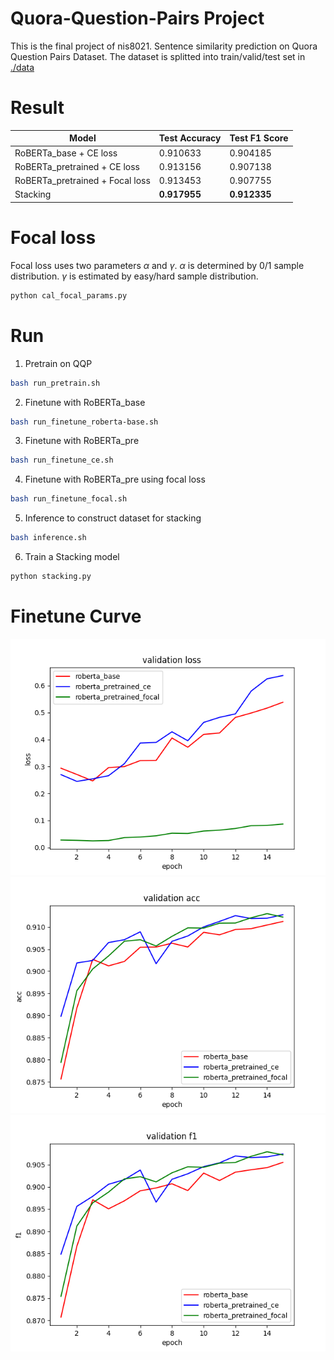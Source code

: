 # Quora-Question-Pairs Project
This is the final project of nis8021. Sentence similarity prediction on Quora Question Pairs Dataset. The dataset is splitted into train/valid/test set in [./data](data)

# Result
| Model | Test Accuracy | Test F1 Score |
|---|---|---|
| RoBERTa_base + CE loss | 0.910633 | 0.904185 |
| RoBERTa_pretrained + CE loss| 0.913156| 0.907138 |
| RoBERTa_pretrained + Focal loss | 0.913453|  0.907755 |
| Stacking | **0.917955** | **0.912335** |

# Focal loss 
Focal loss uses two parameters $\alpha$ and $\gamma$. $\alpha$ is determined by 0/1 sample distribution. $\gamma$ is estimated by easy/hard sample distribution.

```bash
python cal_focal_params.py
```

# Run
1. Pretrain on QQP
```bash
bash run_pretrain.sh
```

2. Finetune with RoBERTa_base
```bash
bash run_finetune_roberta-base.sh
```

3. Finetune with RoBERTa_pre
```bash
bash run_finetune_ce.sh
```

4. Finetune with RoBERTa_pre using focal loss
```bash
bash run_finetune_focal.sh
```

5. Inference to construct dataset for stacking
```bash
bash inference.sh
```

6. Train a Stacking model
```bash
python stacking.py
```

# Finetune Curve
![](image/loss.png)
![](image/acc.png)
![](image/f1.png)
